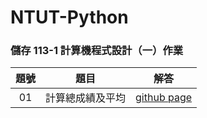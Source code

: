 # NTUT-Python

### 儲存 113-1 計算機程式設計（一）作業

題號 | 題目 | 解答 |
|:--------:|:-------:|:--------:|
| 01 | 計算總成績及平均 | [github page](/01) |
